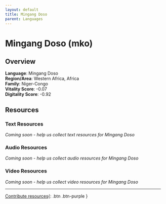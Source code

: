 ```yaml
---
layout: default
title: Mingang Doso
parent: Languages
---
```


# Mingang Doso (mko)

## Overview

**Language**: Mingang Doso  
**Region/Area**: Western Africa, Africa  
**Family**: Niger-Congo  
**Vitality Score**: -0.07  
**Digitality Score**: -0.92  

## Resources

### Text Resources
*Coming soon - help us collect text resources for Mingang Doso*

### Audio Resources
*Coming soon - help us collect audio resources for Mingang Doso*

### Video Resources
*Coming soon - help us collect video resources for Mingang Doso*

---

[Contribute resources](https://fairtrain.github.io/){: .btn .btn-purple }
